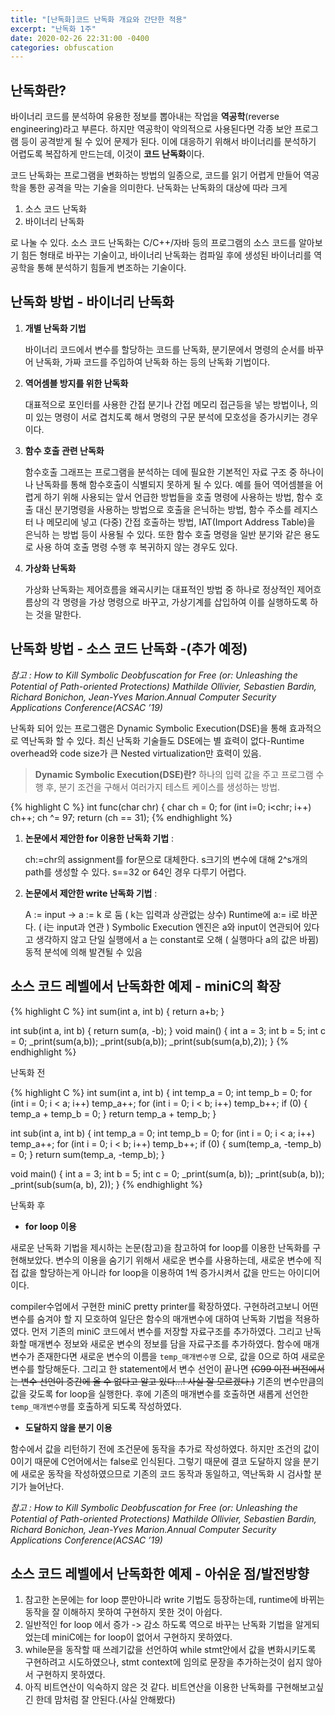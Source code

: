 ```yaml
---
title: "[난독화]코드 난독화 개요와 간단한 적용"
excerpt: "난독화 1주"
date: 2020-02-26 22:31:00 -0400
categories: obfuscation
---
```


## 난독화란?

바이너리 코드를 분석하여 유용한 정보를 뽑아내는 작업을 **역공학**(reverse engineering)라고 부른다. 하지만 역공학이 악의적으로 사용된다면 각종 보안 프로그램 등이 공격받게 될 수 있어 문제가 된다.  이에 대응하기 위해서 바이너리를 분석하기 어렵도록 복잡하게 만드는데, 이것이 **코드 난독화**이다.

코드 난독화는 프로그램을 변화하는 방법의 일종으로, 코드를 읽기 어렵게 만들어 역공학을 통한 공격을 막는 기술을 의미한다. 난독화는 난독화의 대상에 따라 크게 
 1. 소스 코드 난독화
2. 바이너리 난독화

로 나눌 수 있다. 소스 코드 난독화는 C/C++/자바 등의 프로그램의 소스 코드를 알아보기 힘든 형태로 바꾸는 기술이고, 바이너리 난독화는 컴파일 후에 생성된 바이너리를 역공학을 통해 분석하기 힘들게 변조하는 기술이다.


## 난독화 방법 - 바이너리 난독화

1. **개별 난독화 기법**

	바이너리 코드에서 변수를 할당하는 코드를 난독화, 분기문에서 명령의 순서를 바꾸어 난독화, 가짜 코드를 주입하여 난독화 하는 등의 난독화 기법이다. 
	
2. **역어셈블 방지를 위한 난독화**

	대표적으로 포인터를 사용한 간접 분기나 간접 메모리 접근등을 넣는 방법이나, 의미 있는 명령이 서로 겹치도록 해서 명령의 구문 분석에 모호성을 증가시키는 경우이다.
	
3. **함수 호출 관련 난독화**

	함수호출 그래프는 프로그램을 분석하는 데에 필요한 기본적인 자료 구조 중 하나이
나 난독화를 통해 함수호출이 식별되지 못하게 될 수 있다. 예를 들어 역어셈블을 어
렵게 하기 위해 사용되는 앞서 언급한 방법들을 호출 명령에 사용하는 방법, 함수 호
출 대신 분기명령을 사용하는 방법으로 호출을 은닉하는 방법, 함수 주소를 레지스터
나 메모리에 넣고 (다중) 간접 호출하는 방법, IAT(Import Address Table)을 은닉하
는 방법 등이 사용될 수 있다. 또한 함수 호출 명령을 일반 분기와 같은 용도로 사용
하여 호출 명령 수행 후 복귀하지 않는 경우도 있다.

4. **가상화 난독화**

	가상화 난독화는 제어흐름을 왜곡시키는 대표적인 방법 중 하나로 정상적인 제어흐
름상의 각 명령을 가상 명령으로 바꾸고, 가상기계를 삽입하여 이를 실행하도록 하는
것을 말한다.


## 난독화 방법 - 소스 코드 난독화 -(추가 예정)

*참고 : How to Kill Symbolic Deobfuscation for Free (or: Unleashing the Potential of Path-oriented Protections)
Mathilde Ollivier, Sebastien Bardin, Richard Bonichon, Jean-Yves Marion.Annual Computer Security Applications Conference(ACSAC ’19)*

난독화 되어 있는 프로그램은 Dynamic Symbolic Execution(DSE)을 통해 효과적으로 역난독화 할 수 있다. 최신 난독화 기술들도 DSE에는 별 효력이 없다-Runtime overhead와 code size가 큰 Nested virtualization만 효력이 있음.

>**Dynamic Symbolic Execution(DSE)란?**
하나의 입력 값을 주고 프로그램 수행 후, 분기 조건을 구해서 여러가지 테스트 케이스를 생성하는 방법.

{% highlight C %}
int func(char chr) {
    char ch = 0;
    for (int i=0; i<chr; i++)
    	ch++;
    ch ^= 97;
    return (ch == 31);
{% endhighlight %}

1. **논문에서 제안한 for 이용한 난독화 기법** : 

	ch:=chr의 assignment를 for문으로 대체한다. s크기의 변수에 대해 2^s개의 path를 생성할 수 있다.
s==32 or 64인 경우 다루기 어렵다.

2. **논문에서 제안한 write 난독화 기법** : 

	A := input → a := k 로 둠 ( k는 입력과 상관없는 상수)
Runtime에 a:= i로 바꾼다. ( i는 input과 연관 )
Symbolic Execution 엔진은 a와 input이 연관되어 있다고 생각하지 않고 단일 실행에서 a 는 constant로 오해 ( 실행마다 a의 값은 바뀜)
동적 분석에 의해 발견될 수 있음


## 소스 코드 레벨에서 난독화한 예제 - miniC의 확장

{% highlight C %}
int sum(int a, int b) {
    return a+b;
}

int sub(int a, int b) {
    return sum(a, -b);
}
void main() {
    int a = 3;
    int b = 5;
    int c = 0;
    _print(sum(a,b));
    _print(sub(a,b));
    _print(sub(sum(a,b),2));
}
{% endhighlight %}

난독화 전

{% highlight C %}
int sum(int a, int b)
{
    int temp_a = 0;
    int temp_b = 0;
    for (int i = 0; i < a; i++)
	temp_a++;
    for (int i = 0; i < b; i++)
	temp_b++;
    if (0) { 
	temp_a + temp_b = 0;
    }
    return temp_a + temp_b;
}

int sub(int a, int b)
{
    int temp_a = 0;
    int temp_b = 0;
    for (int i = 0; i < a; i++)
	temp_a++;
    for (int i = 0; i < b; i++)
	temp_b++;
    if (0) { 
        sum(temp_a, -temp_b) = 0;
    }
    return sum(temp_a, -temp_b);
}

void main()
{
    int a = 3;
    int b = 5;
    int c = 0;
    _print(sum(a, b));
    _print(sub(a, b));
    _print(sub(sum(a, b), 2));
}
{% endhighlight %}

난독화 후

- **for loop 이용**

새로운 난독화 기법을 제시하는 논문(참고)을 참고하여 for loop를 이용한 난독화를 구현해보았다. 변수의 이용을 숨기기 위해서 새로운 변수를 사용하는데, 새로운 변수에 직접 값을 할당하는게 아니라 for loop을 이용하여 1씩 증가시켜서 값을 만드는 아이디어이다.

compiler수업에서 구현한 miniC pretty printer를 확장하였다. 구현하려고보니 어떤 변수를 숨겨야 할 지 모호하여 일단은 함수의 매개변수에 대하여 난독화 기법을 적용하였다. 먼저 기존의 miniC 코드에서 변수를 저장할 자료구조를 추가하였다. 그리고 난독화할 매개변수 정보와 새로운 변수의 정보를 담을 자료구조를 추가하였다. 함수에 매개변수가 존재한다면 새로운 변수의 이름을 `temp_매개변수명` 으로, 값을 0으로 하여 새로운 변수를 할당해둔다. 그리고 한 statement에서 변수 선언이 끝나면 ~~(C99 이전 버전에서는 변수 선언이 중간에 올 수 없다고 알고 있다...! 사실 잘 모르겠다.)~~ 기존의 변수만큼의 값을 갖도록 for loop을 실행한다. 후에 기존의 매개변수를 호출하면 새롭게 선언한 `temp_매개변수명`를 호출하게 되도록 작성하였다.


- **도달하지 않을 분기 이용**

함수에서 값을 리턴하기 전에 조건문에 동작을 추가로 작성하였다. 하지만 조건의 값이 0이기 때문에 C언어에서는 false로 인식된다. 그렇기 때문에 결코 도달하지 않을 분기에 새로운 동작을 작성하였으므로 기존의 코드 동작과 동일하고, 역난독화 시 검사할 분기가 늘어난다.

*참고 : How to Kill Symbolic Deobfuscation for Free (or: Unleashing the Potential of Path-oriented Protections)
Mathilde Ollivier, Sebastien Bardin, Richard Bonichon, Jean-Yves Marion.Annual Computer Security Applications Conference(ACSAC ’19)*


## 소스 코드 레벨에서 난독화한 예제 - 아쉬운 점/발전방향

1. 참고한 논문에는 for loop 뿐만아니라 write 기법도 등장하는데, runtime에 바뀌는 동작을 잘 이해하지 못하여 구현하지 못한 것이 아쉽다.
2. 일반적인 for loop 에서 증가 -> 감소 하도록 역으로 바꾸는 난독화 기법을 알게되었는데 miniC에는 for loop이 없어서 구현하지 못하였다.
3. while문을 동작할 때 쓰레기값을 선언하여 while stmt안에서 값을 변화시키도록 구현하려고 시도하였으나, stmt context에 임의로 문장을 추가하는것이 쉽지 않아서 구현하지 못하였다.
4. 아직 비트연산이 익숙하지 않은 것 같다. 비트연산을 이용한 난독화를 구현해보고싶긴 한데 맘처럼 잘 안된다.(사실 안해봤다)




